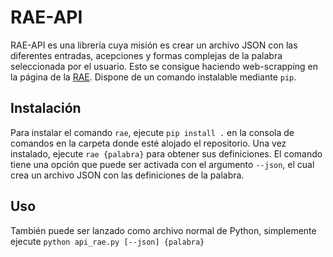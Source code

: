 # RAE-API

RAE-API es una librería cuya misión es crear un archivo JSON con las diferentes entradas, acepciones y formas complejas
de la palabra seleccionada por el usuario. Esto se consigue haciendo web-scrapping en la página de la <a href="https://dle.rae.es/">RAE</a>.
Dispone de un comando instalable mediante `pip`.

## Instalación
Para instalar el comando `rae`, ejecute `pip install .` en la consola de comandos en la carpeta donde esté alojado el repositorio. Una vez instalado, ejecute `rae {palabra}` para obtener sus definiciones. El comando tiene una opción que puede ser activada con el argumento `--json`, el cual crea un archivo JSON con las definiciones de la palabra.

## Uso 
También puede ser lanzado como archivo normal de Python, simplemente ejecute `python api_rae.py [--json] {palabra}`
